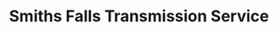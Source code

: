 ---
title: "Smiths Falls Transmission Service"
url: /smiths-falls/smiths-falls-transmission-service/
shop: car repair
---